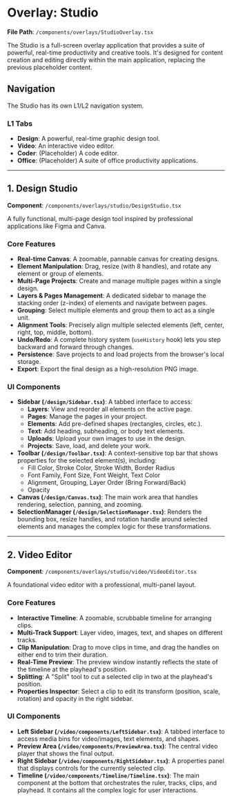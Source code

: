# Overlay: Studio

**File Path**: `/components/overlays/StudioOverlay.tsx`

The Studio is a full-screen overlay application that provides a suite of powerful, real-time productivity and creative tools. It's designed for content creation and editing directly within the main application, replacing the previous placeholder content.

## Navigation
The Studio has its own L1/L2 navigation system.

### L1 Tabs
-   **Design**: A powerful, real-time graphic design tool.
-   **Video**: An interactive video editor.
-   **Coder**: (Placeholder) A code editor.
-   **Office**: (Placeholder) A suite of office productivity applications.

---

## 1. Design Studio
**Component**: `/components/overlays/studio/DesignStudio.tsx`

A fully functional, multi-page design tool inspired by professional applications like Figma and Canva.

### Core Features
-   **Real-time Canvas**: A zoomable, pannable canvas for creating designs.
-   **Element Manipulation**: Drag, resize (with 8 handles), and rotate any element or group of elements.
-   **Multi-Page Projects**: Create and manage multiple pages within a single design.
-   **Layers & Pages Management**: A dedicated sidebar to manage the stacking order (z-index) of elements and navigate between pages.
-   **Grouping**: Select multiple elements and group them to act as a single unit.
-   **Alignment Tools**: Precisely align multiple selected elements (left, center, right, top, middle, bottom).
-   **Undo/Redo**: A complete history system (`useHistory` hook) lets you step backward and forward through changes.
-   **Persistence**: Save projects to and load projects from the browser's local storage.
-   **Export**: Export the final design as a high-resolution PNG image.

### UI Components
-   **Sidebar (`/design/Sidebar.tsx`)**: A tabbed interface to access:
    -   **Layers**: View and reorder all elements on the active page.
    -   **Pages**: Manage the pages in your project.
    -   **Elements**: Add pre-defined shapes (rectangles, circles, etc.).
    -   **Text**: Add heading, subheading, or body text elements.
    -   **Uploads**: Upload your own images to use in the design.
    -   **Projects**: Save, load, and delete your work.
-   **Toolbar (`/design/Toolbar.tsx`)**: A context-sensitive top bar that shows properties for the selected element(s), including:
    -   Fill Color, Stroke Color, Stroke Width, Border Radius
    -   Font Family, Font Size, Font Weight, Text Color
    -   Alignment, Grouping, Layer Order (Bring Forward/Back)
    -   Opacity
-   **Canvas (`/design/Canvas.tsx`)**: The main work area that handles rendering, selection, panning, and zooming.
-   **SelectionManager (`/design/SelectionManager.tsx`)**: Renders the bounding box, resize handles, and rotation handle around selected elements and manages the complex logic for these transformations.

---

## 2. Video Editor
**Component**: `/components/overlays/studio/video/VideoEditor.tsx`

A foundational video editor with a professional, multi-panel layout.

### Core Features
-   **Interactive Timeline**: A zoomable, scrubbable timeline for arranging clips.
-   **Multi-Track Support**: Layer video, images, text, and shapes on different tracks.
-   **Clip Manipulation**: Drag to move clips in time, and drag the handles on either end to trim their duration.
-   **Real-Time Preview**: The preview window instantly reflects the state of the timeline at the playhead's position.
-   **Splitting**: A "Split" tool to cut a selected clip in two at the playhead's position.
-   **Properties Inspector**: Select a clip to edit its transform (position, scale, rotation) and opacity in the right sidebar.

### UI Components
-   **Left Sidebar (`/video/components/LeftSidebar.tsx`)**: A tabbed interface to access media bins for video/images, text elements, and shapes.
-   **Preview Area (`/video/components/PreviewArea.tsx`)**: The central video player that shows the final output.
-   **Right Sidebar (`/video/components/RightSidebar.tsx`)**: A properties panel that displays controls for the currently selected clip.
-   **Timeline (`/video/components/Timeline/Timeline.tsx`)**: The main component at the bottom that orchestrates the ruler, tracks, clips, and playhead. It contains all the complex logic for user interactions.